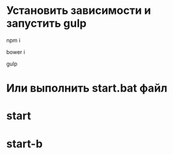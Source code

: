 # Установить зависимости и запустить gulp

npm i

bower i

gulp

# Или выполнить start.bat файл
# start
# start-b
